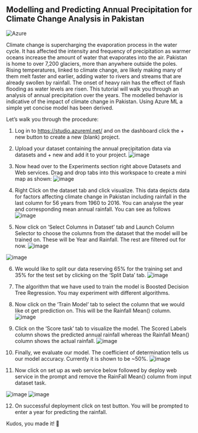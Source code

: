 ## Modelling and Predicting Annual Precipitation for Climate Change Analysis in Pakistan

![Azure](https://user-images.githubusercontent.com/40885002/210546495-beaa22ef-e9dd-4124-92ef-32fe6b2cd68e.jpg)


Climate change is supercharging the evaporation process in the water cycle. It has affected the intensity and frequency of precipitation as warmer oceans increase the amount of water that evaporates into the air. Pakistan is home to over 7,200 glaciers, more than anywhere outside the poles. Rising temperatures, linked to climate change, are likely making many of them melt faster and earlier, adding water to rivers and streams that are already swollen by rainfall. The onset of heavy rain has the effect of flash flooding as water levels are risen. 
This tutorial will walk you through an analysis of annual precipitation over the years. The modelled behavior is indicative of the impact of climate change in Pakistan. Using Azure ML a simple yet concise  model has been derived.

Let’s walk you through the procedure:
1.	Log in to https://studio.azureml.net/ and on the dashboard click the + new button to create a new (blank) project.

2.	Upload your dataset containing the annual precipitation data via datasets and + new and add it to your project.
 ![image](https://user-images.githubusercontent.com/40885002/209472561-a93fd2cc-727b-4eca-a6f0-28e464b2a334.png)

3.	Now head over to the Experiments section right above Datasets and Web services. Drag and drop tabs into this workspace to create a mini map as shown:
  ![image](https://user-images.githubusercontent.com/40885002/209472570-40fa1679-6b4c-4a45-9dc8-e741004b3e06.png)

4.	Right Click on the dataset tab and click visualize. This data depicts data for factors affecting climate change in Pakistan including rainfall in the last column for 56 years from 1960 to 2016. You can analyse the year and corresponding mean annual rainfall. You can see as follows
  ![image](https://user-images.githubusercontent.com/40885002/209472576-19f662a6-42ec-44d9-9db9-add13526d633.png)
 
5.	Now click on ‘Select Columns in Dataset’ tab and Launch Column Selector to choose the columns from the dataset that the model will be trained on. These will be Year and Rainfall. The rest are filtered out for now. 
  ![image](https://user-images.githubusercontent.com/40885002/209472581-90cb6998-aab5-419f-9b87-7d0115f31d5b.png)

  ![image](https://user-images.githubusercontent.com/40885002/209472583-7ad4ec6f-6a27-4ead-a588-041df8479125.png)
  
6.	We would like to split our data reserving 65% for the training set and 35% for the test set by clicking on the ‘Split Data’ tab.
  ![image](https://user-images.githubusercontent.com/40885002/209472596-7613f4cb-144d-494c-89fa-c6ae22399701.png)

7.	The algorithm that we have used to train the model is Boosted Decision Tree Regression. You may experiment with different algorithms.
8.	Now click on the ‘Train Model’ tab to select the column that we would like ot get prediction on. This will be the Rainfall Mean() column. 
 ![image](https://user-images.githubusercontent.com/40885002/209472599-a6c37487-0096-4242-84e8-487384e2e108.png)
 
9.	Click on the ‘Score task’ tab to visualize the model. The Scored Labels column shows the predicted annual rainfall whereas the Rainfall Mean() column shows the actual rainfall.
 ![image](https://user-images.githubusercontent.com/40885002/209472604-ce5ede1b-b3f6-4c5e-a532-fd5d34d04ba6.png)

10.	Finally, we evaluate our model. The coefficient of determination tells us our model accuracy. Currently it is shown to be ~50%.
 ![image](https://user-images.githubusercontent.com/40885002/209472612-05015b4b-ca0d-4bd6-b6b9-4f204e5b70ad.png)

11.	Now click on set up as web service below followed by deploy web service in the prompt and remove the RainFall Mean() column from input dataset task.

 ![image](https://user-images.githubusercontent.com/40885002/209472617-e014d547-b40e-4a9f-b62f-d95d9e1b58da.png)
 ![image](https://user-images.githubusercontent.com/40885002/209472621-19533a10-edb4-4ab4-b41b-c10eed8b32c9.png)

12.	On successful deployment click on test button. You will be prompted to enter a year for predicting the rainfall. 

Kudos, you made it! :star2:





